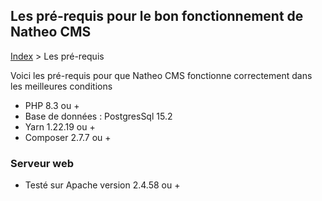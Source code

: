 ## Les pré-requis pour le bon fonctionnement de Natheo CMS

[Index](../../index.md) > Les pré-requis

Voici les pré-requis pour que Natheo CMS fonctionne correctement dans les meilleures conditions

* PHP 8.3 ou +
* Base de données : PostgresSql 15.2
* Yarn 1.22.19 ou +
* Composer 2.7.7 ou +

### Serveur web
 * Testé sur Apache version 2.4.58 ou +